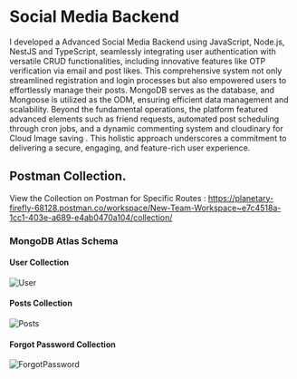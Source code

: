 # Social Media Backend

I developed a Advanced Social Media Backend using JavaScript, Node.js, NestJS and TypeScript, seamlessly integrating user authentication with versatile CRUD functionalities, including innovative features like OTP verification via email and post likes. This comprehensive system not only streamlined registration and login processes but also empowered users to effortlessly manage their posts. MongoDB serves as the database, and Mongoose is utilized as the ODM, ensuring efficient data management and scalability. Beyond the fundamental operations, the platform featured advanced elements such as friend requests, automated post scheduling through cron jobs, and a dynamic commenting system and cloudinary for Cloud Image saving . This holistic approach underscores a commitment to delivering a secure, engaging, and feature-rich user experience.

## Postman Collection.

View the Collection on Postman for Specific Routes : 
https://planetary-firefly-68128.postman.co/workspace/New-Team-Workspace~e7c4518a-1cc1-403e-a689-e4ab0470a104/collection/

### MongoDB Atlas Schema

#### User Collection
![User](https://github.com/Harshsharma836/NestJS_Projects/assets/70514943/0820ac97-82f1-4eab-a8ad-c10f9d8eae52)

#### Posts Collection
![Posts](https://github.com/Harshsharma836/NestJS_Projects/assets/70514943/325efb80-d80d-40f6-b7ed-f1c16df6511a)

#### Forgot Password Collection
![ForgotPassword](https://github.com/Harshsharma836/NestJS_Projects/assets/70514943/f4532794-740d-4d05-8ee7-6ea57e4b76fc)
